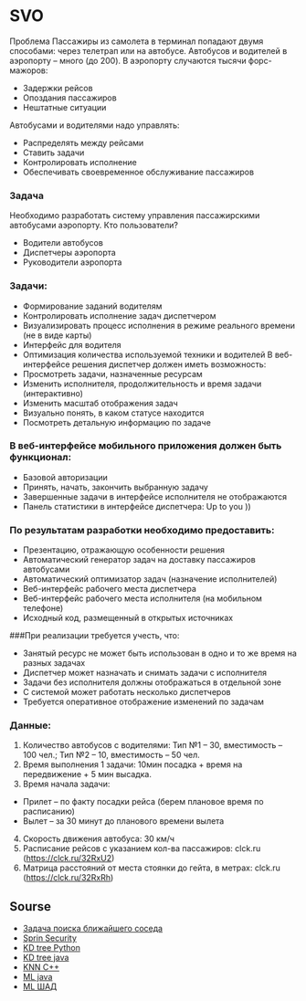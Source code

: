 # SVO

Проблема
Пассажиры из самолета в терминал попадают двумя способами: через телетрап или на автобусе. Автобусов и водителей в аэропорту – много (до 200). В аэропорту случаются тысячи форс-мажоров:
- Задержки рейсов
- Опоздания пассажиров
- Нештатные ситуации

Автобусами и водителями надо управлять:
- Распределять между рейсами
- Ставить задачи
- Контролировать исполнение
- Обеспечивать своевременное обслуживание пассажиров

### Задача

Необходимо разработать систему управления пассажирскими автобусами аэропорту.
Кто пользователи?
- Водители автобусов
- Диспетчеры аэропорта
- Руководители аэропорта

### Задачи:

- Формирование заданий водителям
- Контролировать исполнение задач диспетчером
- Визуализировать процесс исполнения в режиме реального времени (не в виде карты)
- Интерфейс для водителя
- Оптимизация количества используемой техники и водителей
В веб-интерфейсе решения диспетчер должен иметь возможность:
- Просмотреть задачи, назначенные ресурсам
- Изменить исполнителя, продолжительность и время задачи (интерактивно)
- Изменить масштаб отображения задач
- Визуально понять, в каком статусе находится
- Посмотреть детальную информацию по задаче

### В веб-интерфейсе мобильного приложения должен быть функционал:

- Базовой авторизации
- Принять, начать, закончить выбранную задачу
- Завершенные задачи в интерфейсе исполнителя не отображаются
- Панель статистики в интерфейсе диспетчера: Up to you ))

### По результатам разработки необходимо предоставить:

- Презентацию, отражающую особенности решения
- Автоматический генератор задач на доставку пассажиров автобусами
- Автоматический оптимизатор задач (назначение исполнителей)
- Веб-интерфейс рабочего места диспетчера
- Веб-интерфейс рабочего места исполнителя (на мобильном телефоне)
- Исходный код, размещенный в открытых источниках

###При реализации требуется учесть, что:

- Занятый ресурс не может быть использован в одно и то же время на разных задачах
- Диспетчер может назначать и снимать задачи с исполнителя
- Задачи без исполнителя должны отображаться в отдельной зоне
- С системой может работать несколько диспетчеров
- Требуется оперативное отображение изменений по задачам

### Данные:

1. Количество автобусов с водителями: Тип №1 – 30, вместимость – 100 чел.; Тип №2 – 10, вместимость – 50 чел.
2. Время выполнения 1 задачи: 10мин посадка + время на передвижение + 5 мин высадка.
3. Время начала задачи:
- Прилет – по факту посадки рейса (берем плановое время по расписанию)
- Вылет – за 30 минут до планового времени вылета
4. Скорость движения автобуса: 30 км/ч
5. Расписание рейсов с указанием кол-ва пассажиров: clck.ru (https://clck.ru/32RxU2)
6. Матрица расстояний от места стоянки до гейта, в метрах: clck.ru (https://clck.ru/32RxRh)

## Sourse

- [Задача поиска ближайшего соседа](https://ru.m.wikipedia.org/wiki/Задача_поиска_ближайшего_соседа)
- [Sprin Security](https://www.marcobehler.com/guides/spring-security)
- [KD tree Python](https://kanoki.org/2020/08/05/find-nearest-neighbor-using-kd-tree/)
- [KD tree java](https://github.com/Jilocasin/nearest-neighbour?ysclid=l9iw21wf1k448685638)
- [KNN C++](https://medium.com/stepstone-tech/native-like-performance-for-nearest-neighbors-search-using-hnswlib-in-java-applications-f3c4d19b39b5)
- [ML java](https://www.codingame.com/playgrounds/5439/machine-learning-with-java---part-3-k-nearest-neighbor)
- [ML ШАД](https://ml-handbook.ru/chapters/metric_based/intro?ysclid=l9ivuqpyox53399634)
